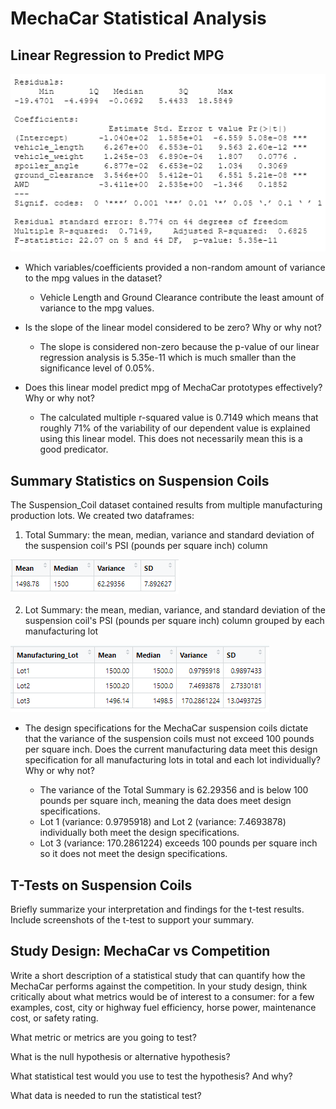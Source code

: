 # MechaCar Statistical Analysis


## Linear Regression to Predict MPG

![statistical_summary](statistical_summary.PNG)

- Which variables/coefficients provided a non-random amount of variance to the mpg values in the dataset?
	- Vehicle Length and Ground Clearance contribute the least amount of variance to the mpg values.

- Is the slope of the linear model considered to be zero? Why or why not?
	- The slope is considered non-zero because the p-value of our linear regression analysis is 5.35e-11 which is much smaller than the significance level of 0.05%. 

- Does this linear model predict mpg of MechaCar prototypes effectively? Why or why not?
	- The calculated multiple r-squared value is 0.7149 which means that roughly 71% of the variability of our dependent value is explained using this linear model. This does not necessarily mean this is a good predicator.

## Summary Statistics on Suspension Coils

The Suspension_Coil dataset contained results from multiple manufacturing production lots. We created two dataframes:
1. Total Summary: the mean, median, variance and standard deviation of the suspension coil's PSI (pounds per square inch) column

![total_summary](total_summary.PNG)

2. Lot Summary: the mean, median, variance, and standard deviation of the suspension coil's PSI (pounds per square inch) column grouped by each manufacturing lot

![lot_summary](lot_summary.PNG)

- The design specifications for the MechaCar suspension coils dictate that the variance of the suspension coils must not exceed 100 pounds per square inch. Does the current manufacturing data meet this design specification for all manufacturing lots in total and each lot individually? Why or why not?

	- The variance of the Total Summary is 62.29356 and is below 100 pounds per square inch, meaning the data does meet design specifications.
	- Lot 1 (variance: 0.9795918) and Lot 2 (variance: 7.4693878) individually both meet the design specifications.
	- Lot 3 (variance: 170.2861224) exceeds 100 pounds per square inch so it does not meet the design specifications.

## T-Tests on Suspension Coils
Briefly summarize your interpretation and findings for the t-test results. Include screenshots of the t-test to support your summary.

## Study Design: MechaCar vs Competition

Write a short description of a statistical study that can quantify how the MechaCar performs against the competition. In your study design, think critically about what metrics would be of interest to a consumer: for a few examples, cost, city or highway fuel efficiency, horse power, maintenance cost, or safety rating.

What metric or metrics are you going to test?

What is the null hypothesis or alternative hypothesis?

What statistical test would you use to test the hypothesis? And why?

What data is needed to run the statistical test?